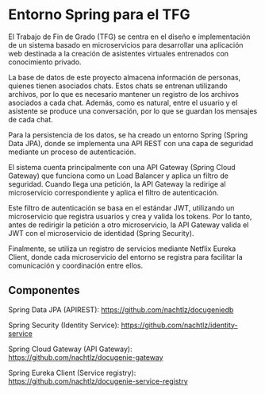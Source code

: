 # Entorno Spring para el TFG
El Trabajo de Fin de Grado (TFG) se centra en el diseño e implementación de un sistema basado en microservicios para desarrollar una aplicación web destinada a la creación de asistentes virtuales entrenados con conocimiento privado.

La base de datos de este proyecto almacena información de personas, quienes tienen asociados chats. Estos chats se entrenan utilizando archivos, por lo que es necesario mantener un registro de los archivos asociados a cada chat. Además, como es natural, entre el usuario y el asistente se produce una conversación, por lo que se guardan los mensajes de cada chat.

Para la persistencia de los datos, se ha creado un entorno Spring (Spring Data JPA), donde se implementa una API REST con una capa de seguridad mediante un proceso de autenticación.

El sistema cuenta principalmente con una API Gateway (Spring Cloud Gateway) que funciona como un Load Balancer y aplica un filtro de seguridad. Cuando llega una petición, la API Gateway la redirige al microservicio correspondiente y aplica el filtro de autenticación.

Este filtro de autenticación se basa en el estándar JWT, utilizando un microservicio que registra usuarios y crea y valida los tokens. Por lo tanto, antes de redirigir la petición a otro microservicio, la API Gateway valida el JWT con el microservicio de identidad (Spring Security).

Finalmente, se utiliza un registro de servicios mediante Netflix Eureka Client, donde cada microservicio del entorno se registra para facilitar la comunicación y coordinación entre ellos.

## Componentes

Spring Data JPA (APIREST): https://github.com/nachtlz/docugeniedb

Spring Security (Identity Service): https://github.com/nachtlz/identity-service

Spring Cloud Gateway (API Gateway): https://github.com/nachtlz/docugenie-gateway

Spring Eureka Client (Service registry): https://github.com/nachtlz/docugenie-service-registry

